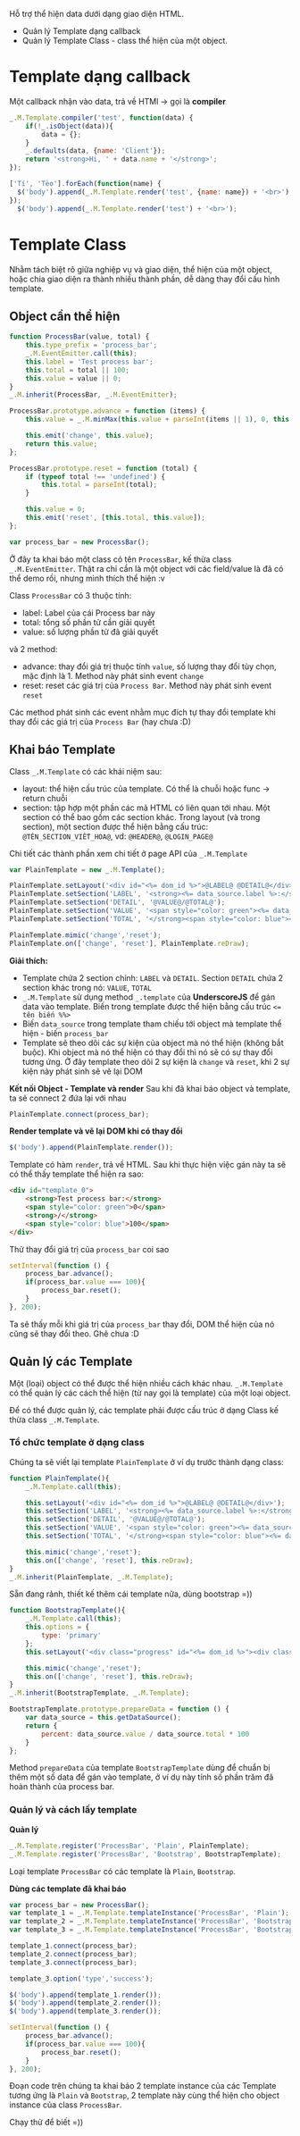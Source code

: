 Hỗ trợ thể hiện data dưới dạng giao diện HTML.

- Quản lý Template dạng callback
- Quản lý Template Class - class thể hiện của một object.

# Template dạng callback
Một callback nhận vào data, trả về HTMl -> gọi là **compiler**
```js
_.M.Template.compiler('test', function(data) {
    if(!_.isObject(data)){
        data = {};
    }
    _.defaults(data, {name: 'Client'});
    return '<strong>Hi, ' + data.name + '</strong>';
});

['Tí', 'Tèo'].forEach(function(name) {
  $('body').append(_.M.Template.render('test', {name: name}) + '<br>');
});
  $('body').append(_.M.Template.render('test') + '<br>');
```

# Template Class
Nhằm tách biệt rõ giữa nghiệp vụ và giao diện, thể hiện của một object, hoặc chia giao diện ra thành nhiều thành phần, dễ dàng thay đổi cấu hình template.

## Object cần thể hiện
```js
function ProcessBar(value, total) {
    this.type_prefix = 'process_bar';
    _.M.EventEmitter.call(this);
    this.label = 'Test process bar';
    this.total = total || 100;
    this.value = value || 0;
}
_.M.inherit(ProcessBar, _.M.EventEmitter);

ProcessBar.prototype.advance = function (items) {
    this.value = _.M.minMax(this.value + parseInt(items || 1), 0, this.total);

    this.emit('change', this.value);
    return this.value;
};

ProcessBar.prototype.reset = function (total) {
    if (typeof total !== 'undefined') {
        this.total = parseInt(total);
    }

    this.value = 0;
    this.emit('reset', [this.total, this.value]);
};

var process_bar = new ProcessBar();
```

Ở đây ta khai báo một class có tên `ProcessBar`, kế thừa class `_.M.EventEmitter`. Thật ra chỉ cần là một object với các field/value là đã có thể demo rồi, nhưng mình thích thể hiện :v

Class `ProcessBar` có 3 thuộc tính:
- label: Label của cái Process bar này
- total: tổng số phần tử cần giải quyết
- value: số lượng phần tử đã giải quyết

và 2 method:
- advance: thay đổi giá trị thuộc tính `value`, số lượng thay đổi tùy chọn, mặc định là 1. Method này phát sinh event `change`
- reset: reset các giá trị của `Process Bar`. Method này phát sinh event `reset`

Các method phát sinh các event nhằm mục đích tự thay đổi template khi thay đổi các giá trị của `Process Bar` (hay chưa :D)

## Khai báo Template
Class `_.M.Template` có các khái niệm sau:
- layout: thể hiện cấu trúc của template. Có thể là chuỗi hoặc func -> return chuỗi
- section: tập hợp một phần các mã HTML có liên quan tới nhau. Một section có thể bao gồm các section khác.
Trong layout (và trong section), một section được thể hiện bằng cấu trúc: `@TÊN_SECTION_VIẾT_HOA@`, vd: `@HEADER@`, `@LOGIN_PAGE@`

Chi tiết các thành phần xem chi tiết ở page API của `_.M.Template`

```js
var PlainTemplate = new _.M.Template();

PlainTemplate.setLayout('<div id="<%= dom_id %>">@LABEL@ @DETAIL@</div>');
PlainTemplate.setSection('LABEL', '<strong><%= data_source.label %>:</strong>');
PlainTemplate.setSection('DETAIL', '@VALUE@/@TOTAL@');
PlainTemplate.setSection('VALUE', '<span style="color: green"><%= data_source.value %></span><strong>');
PlainTemplate.setSection('TOTAL', '</strong><span style="color: blue"><%= data_source.total %></span>');

PlainTemplate.mimic('change','reset');
PlainTemplate.on(['change', 'reset'], PlainTemplate.reDraw);
```

**Giải thích:**
- Template chứa 2 section chính: `LABEL` và `DETAIL`. Section `DETAIL` chứa 2 section khác trong nó: `VALUE`, `TOTAL`
- `_.M.Template` sử dụng method `_.template` của **UnderscoreJS** để gán data vào template. Biến trong template được thể hiện bằng cấu trúc `<= tên biến %%>`
- Biến `data_source` trong template tham chiếu tới object mà template thể hiện - biến `process_bar`
- Template sẽ theo dõi các sự kiện của object mà nó thể hiện (không bắt buộc). Khi object mà nó thể hiện có thay đổi thì nó sẽ có sự thay đổi tương ứng.
Ở đây template theo dõi 2 sự kiện là `change` và `reset`, khi 2 sự kiện này phát sinh sẽ vẽ lại DOM

**Kết nối Object - Template và render**
Sau khi đã khai báo object và template, ta sẽ connect 2 đứa lại với nhau
```js
PlainTemplate.connect(process_bar);
```

**Render template và vẽ lại DOM khi có thay đổi**
```js
$('body').append(PlainTemplate.render());
```

Template có hàm `render`, trả về HTML. Sau khi thực hiện việc gán này ta sẽ có thể thấy template thể hiện ra sao:
```html
<div id="template_0">
    <strong>Test process bar:</strong>
    <span style="color: green">0</span>
    <strong>/</strong>
    <span style="color: blue">100</span>
</div>
```

Thử thay đổi giá trị của `process_bar` coi sao
```js
setInterval(function () {
    process_bar.advance();
    if(process_bar.value === 100){
        process_bar.reset();
    }
}, 200);
```

Ta sẽ thấy mỗi khi giá trị của `process_bar` thay đổi, DOM thể hiện của nó cũng sẽ thay đổi theo. Ghê chưa :D

## Quản lý các Template
Một (loại) object có thể được thể hiện nhiều cách khác nhau. `_.M.Template` có thể quản lý các cách thể hiện (từ nay gọi là template) của một loại object.

Để có thể được quản lý, các template phải được cấu trúc ở dạng Class kế thừa class `_.M.Template`.

### Tổ chức template ở dạng class
Chúng ta sẽ viết lại template `PlainTemplate` ở ví dụ trước thành dạng class:

```js
function PlainTemplate(){
    _.M.Template.call(this);

    this.setLayout('<div id="<%= dom_id %>">@LABEL@ @DETAIL@</div>');
    this.setSection('LABEL', '<strong><%= data_source.label %>:</strong>');
    this.setSection('DETAIL', '@VALUE@/@TOTAL@');
    this.setSection('VALUE', '<span style="color: green"><%= data_source.value %></span><strong>');
    this.setSection('TOTAL', '</strong><span style="color: blue"><%= data_source.total %></span>');

    this.mimic('change','reset');
    this.on(['change', 'reset'], this.reDraw);
}
_.M.inherit(PlainTemplate, _.M.Template);
```

Sẵn đang rảnh, thiết kế thêm cái template nữa, dùng bootstrap =))

```js
function BootstrapTemplate(){
    _.M.Template.call(this);
    this.options = {
        type: 'primary'
    };
    this.setLayout('<div class="progress" id="<%= dom_id %>"><div class="progress-bar progress-bar-<%= option.type %> active" role="progressbar" aria-valuenow="<%=data_source.value%>" aria-valuemin="0" aria-valuemax="<%= data_source.total %>" style="width: <%=percent%>%"></div></div>');

    this.mimic('change','reset');
    this.on(['change', 'reset'], this.reDraw);
}
_.M.inherit(BootstrapTemplate, _.M.Template);

BootstrapTemplate.prototype.prepareData = function () {
    var data_source = this.getDataSource();
    return {
        percent: data_source.value / data_source.total * 100
    }
};
```

Method `prepareData` của template `BootstrapTemplate` dùng để chuẩn bị thêm một số data để gán vào template, ở ví dụ này tính số phần trăm đã hoàn thành của process bar.

### Quản lý và cách lấy template
**Quản lý**
```js
_.M.Template.register('ProcessBar', 'Plain', PlainTemplate);
_.M.Template.register('ProcessBar', 'Bootstrap', BootstrapTemplate);
```

Loại template `ProcessBar` có các template là `Plain`, `Bootstrap`.

**Dùng các template đã khai báo**

```js
var process_bar = new ProcessBar();
var template_1 = _.M.Template.templateInstance('ProcessBar', 'Plain');
var template_2 = _.M.Template.templateInstance('ProcessBar', 'Bootstrap');
var template_3 = _.M.Template.templateInstance('ProcessBar', 'Bootstrap');

template_1.connect(process_bar);
template_2.connect(process_bar);
template_3.connect(process_bar);

template_3.option('type','success');

$('body').append(template_1.render());
$('body').append(template_2.render());
$('body').append(template_3.render());

setInterval(function () {
    process_bar.advance();
    if(process_bar.value === 100){
        process_bar.reset();
    }
}, 200);
```

Đoạn code trên chúng ta khai báo 2 template instance của các Template tương ứng là `Plain` và `Bootstrap`, 2 template này cùng thể hiện cho object instance của class `ProcessBar`.

Chạy thử để biết =))

